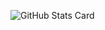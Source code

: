 ![GitHub Stats Card](https://github-readme-stats.vercel.app/api?username=hayato423&count_private=true&theme=react)

